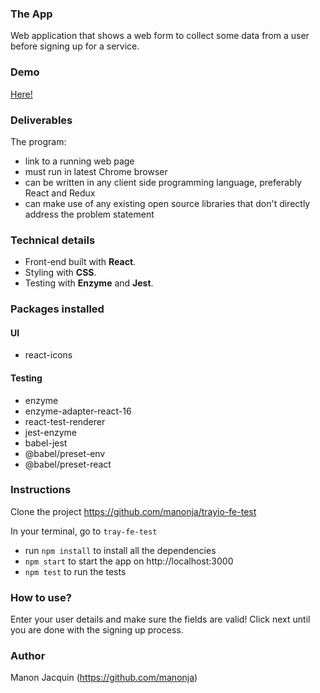 ### The App
Web application that shows a web form to collect some data from a user before signing up for a service.

### Demo
[Here!](https://www.youtube.com/watch?v=QzSKVSNKPkY&t=8s) 

### Deliverables
The program:

- link to a running web page
- must run in latest Chrome browser
- can be written in any client side programming language, preferably React and Redux
- can make use of any existing open source libraries that don't directly address the problem statement 

### Technical details
- Front-end built with **React**.
- Styling with **CSS**.
- Testing with **Enzyme** and **Jest**. 

### Packages installed
#### UI
- react-icons
#### Testing
- enzyme 
- enzyme-adapter-react-16 
- react-test-renderer
- jest-enzyme
- babel-jest
- @babel/preset-env
- @babel/preset-react

### Instructions
Clone the project https://github.com/manonja/trayio-fe-test

In your terminal, go to `tray-fe-test`
- run `npm install` to install all the dependencies
- `npm start` to start the app on http://localhost:3000
- `npm test` to run the tests

### How to use?
Enter your user details and make sure the fields are valid! Click next until you are done with the signing up process. 


### Author
Manon Jacquin (https://github.com/manonja)
